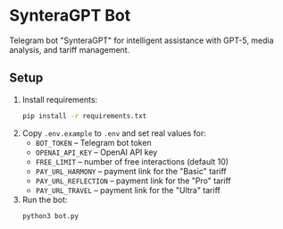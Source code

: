 # SynteraGPT Bot

Telegram bot "SynteraGPT" for intelligent assistance with GPT-5, media analysis, and tariff management.

## Setup

1. Install requirements:
   ```bash
   pip install -r requirements.txt
   ```
2. Copy `.env.example` to `.env` and set real values for:
   - `BOT_TOKEN` – Telegram bot token
   - `OPENAI_API_KEY` – OpenAI API key
   - `FREE_LIMIT` – number of free interactions (default 10)
   - `PAY_URL_HARMONY` – payment link for the "Basic" tariff
   - `PAY_URL_REFLECTION` – payment link for the "Pro" tariff
   - `PAY_URL_TRAVEL` – payment link for the "Ultra" tariff
3. Run the bot:
   ```bash
   python3 bot.py
   ```
